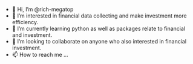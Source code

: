 - 👋 Hi, I’m @rich-megatop
- 👀 I’m interested in financial data collecting and make investment more efficiency. 
- 🌱 I’m currently learning python as well as packages relate to financial and investment.
- 💞️ I’m looking to collaborate on anyone who also interested in financial investment.
- 📫 How to reach me ...

<!---
rich-megatop/rich-megatop is a ✨ special ✨ repository because its `README.md` (this file) appears on your GitHub profile.
You can click the Preview link to take a look at your changes.
--->

